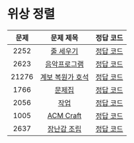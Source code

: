 # 위상 정렬

| 문제 | 문제 제목 | 정답 코드 |
| :--: | :--: | :--: |
| 2252 | [줄 세우기](https://www.acmicpc.net/problem/2252) | [정답 코드](2252.swift) |
| 2623 | [음악프로그램](https://www.acmicpc.net/problem/2623) | [정답 코드](2623.swift) |
| 21276 | [계보 복원가 호석](https://www.acmicpc.net/problem/21276) | [정답 코드](21276.swift) |
| 1766 | [문제집](https://www.acmicpc.net/problem/1766) | [정답 코드](1766.swift) |
| 2056 | [작업](https://www.acmicpc.net/problem/2056) | [정답 코드](2056.swift) |
| 1005 | [ACM Craft](https://www.acmicpc.net/problem/1005) | [정답 코드](1005.swift) |
| 2637 | [장난감 조립](https://www.acmicpc.net/problem/2637) | [정답 코드](2637.swift) |
